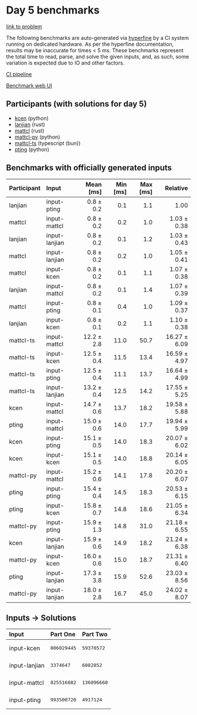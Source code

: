 # Day 5 benchmarks

[link to problem](https://adventofcode.com/2023/day/5)

The following benchmarks are auto-generated via
[hyperfine](https://github.com/sharkdp/hyperfine) by a CI system running on
dedicated hardware. As per the hyperfine documentation, results may be
inaccurate for times < 5 ms. These benchmarks represent the total time to read,
parse, and solve the given inputs, and, as such, some variation is expected due
to IO and other factors.

[CI pipeline](http://ci.papercode.net:8080/teams/main/pipelines/aoc2023)

[Benchmark web UI](https://aoc.ancalagon.black)


## Participants (with solutions for day 5)

- [kcen](https://github.com/kcen/aoc2023) (python)
- [lanjian](https://github.com/lanjian/aoc-2023) (rust)
- [mattcl](https://github.com/mattcl/aoc2023) (rust)
- [mattcl-py](https://github.com/mattcl/aoc2023-py) (python)
- [mattcl-ts](https://github.com/mattcl/aoc2023-js) (typescript (bun))
- [pting](https://github.com/pting/aoc2023) (python)


## Benchmarks with officially generated inputs

| Participant | Input | Mean [ms] | Min [ms] | Max [ms] | Relative |
|:---|:---|---:|---:|---:|---:|
| lanjian | input-pting | 0.8 ± 0.2 | 0.1 | 1.1 | 1.00 |
| mattcl | input-mattcl | 0.8 ± 0.2 | 0.2 | 1.0 | 1.03 ± 0.38 |
| lanjian | input-lanjian | 0.8 ± 0.2 | 0.1 | 1.2 | 1.03 ± 0.43 |
| mattcl | input-lanjian | 0.8 ± 0.2 | 0.2 | 1.0 | 1.05 ± 0.41 |
| mattcl | input-kcen | 0.8 ± 0.2 | 0.1 | 1.1 | 1.07 ± 0.38 |
| lanjian | input-mattcl | 0.8 ± 0.2 | 0.1 | 1.4 | 1.07 ± 0.39 |
| mattcl | input-pting | 0.8 ± 0.1 | 0.4 | 1.0 | 1.09 ± 0.37 |
| lanjian | input-kcen | 0.8 ± 0.1 | 0.2 | 1.1 | 1.10 ± 0.38 |
| mattcl-ts | input-mattcl | 12.2 ± 2.8 | 11.0 | 50.7 | 16.27 ± 6.09 |
| mattcl-ts | input-kcen | 12.5 ± 0.4 | 11.5 | 13.4 | 16.59 ± 4.97 |
| mattcl-ts | input-pting | 12.5 ± 0.4 | 11.1 | 13.7 | 16.64 ± 4.99 |
| mattcl-ts | input-lanjian | 13.2 ± 0.4 | 12.5 | 14.2 | 17.55 ± 5.25 |
| kcen | input-mattcl | 14.7 ± 0.6 | 13.7 | 18.2 | 19.58 ± 5.88 |
| pting | input-mattcl | 15.0 ± 0.6 | 14.0 | 17.7 | 19.94 ± 5.99 |
| kcen | input-pting | 15.1 ± 0.5 | 14.0 | 18.3 | 20.07 ± 6.02 |
| kcen | input-kcen | 15.1 ± 0.5 | 14.0 | 18.8 | 20.14 ± 6.05 |
| mattcl-py | input-mattcl | 15.2 ± 0.6 | 14.1 | 17.8 | 20.20 ± 6.07 |
| pting | input-pting | 15.4 ± 0.4 | 14.5 | 18.3 | 20.53 ± 6.15 |
| pting | input-kcen | 15.8 ± 0.7 | 14.8 | 18.6 | 21.05 ± 6.34 |
| mattcl-py | input-pting | 15.9 ± 1.3 | 14.8 | 31.0 | 21.18 ± 6.55 |
| kcen | input-lanjian | 15.9 ± 0.6 | 14.9 | 18.2 | 21.24 ± 6.38 |
| mattcl-py | input-kcen | 16.0 ± 0.6 | 15.0 | 18.7 | 21.31 ± 6.40 |
| pting | input-lanjian | 17.3 ± 3.8 | 15.9 | 52.6 | 23.03 ± 8.56 |
| mattcl-py | input-lanjian | 18.0 ± 2.8 | 16.7 | 45.0 | 24.02 ± 8.07 |


## Inputs -> Solutions

| Input | Part One | Part Two |
|:---|:---|:---|
|input-kcen|<pre>806029445</pre>|<pre>59370572</pre>|
|input-lanjian|<pre>3374647</pre>|<pre>6082852</pre>|
|input-mattcl|<pre>825516882</pre>|<pre>136096660</pre>|
|input-pting|<pre>993500720</pre>|<pre>4917124</pre>|